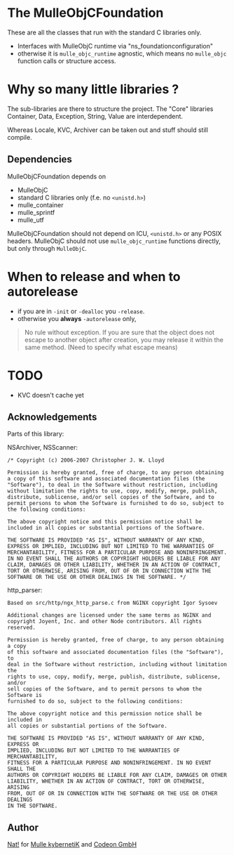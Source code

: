 # The MulleObjCFoundation

These are all the classes that run with the standard C libraries only.

* Interfaces with MulleObjC runtime via "ns_foundationconfiguration"
* otherwise it is `mulle_objc_runtime` agnostic, which
means no `mulle_objc` function calls or structure access.


# Why so many little libraries ?

The sub-libraries are there to structure the project. The "Core" libraries
Container, Data, Exception, String, Value are interdependent.

Whereas Locale, KVC, Archiver can be taken out and stuff should still compile.


## Dependencies

MulleObjCFoundation depends on

* MulleObjC
* standard C libraries only (f.e. no `<unistd.h>`)
* mulle_container
* mulle_sprintf
* mulle_utf

MulleObjCFoundation should not depend on ICU, `<unistd.h>` or any POSIX headers.
MulleObjC should not use `mulle_objc_runtime` functions directly, but only
through `MulleObjC`.

# When to release and when to autorelease

* if you are in `-init` or `-dealloc` you `-release`.
* otherwise you **always** `-autorelease` only,

> No rule without exception. If you are sure that the object does not
escape to another object after creation, you may release it within the same
method. (Need to specify what escape means)



# TODO

* KVC doesn't cache yet


## Acknowledgements

Parts of this library:

NSArchiver, NSScanner:

```
/* Copyright (c) 2006-2007 Christopher J. W. Lloyd

Permission is hereby granted, free of charge, to any person obtaining a copy of this software and associated documentation files (the "Software"), to deal in the Software without restriction, including without limitation the rights to use, copy, modify, merge, publish, distribute, sublicense, and/or sell copies of the Software, and to permit persons to whom the Software is furnished to do so, subject to the following conditions:

The above copyright notice and this permission notice shall be included in all copies or substantial portions of the Software.

THE SOFTWARE IS PROVIDED "AS IS", WITHOUT WARRANTY OF ANY KIND, EXPRESS OR IMPLIED, INCLUDING BUT NOT LIMITED TO THE WARRANTIES OF MERCHANTABILITY, FITNESS FOR A PARTICULAR PURPOSE AND NONINFRINGEMENT. IN NO EVENT SHALL THE AUTHORS OR COPYRIGHT HOLDERS BE LIABLE FOR ANY CLAIM, DAMAGES OR OTHER LIABILITY, WHETHER IN AN ACTION OF CONTRACT, TORT OR OTHERWISE, ARISING FROM, OUT OF OR IN CONNECTION WITH THE SOFTWARE OR THE USE OR OTHER DEALINGS IN THE SOFTWARE. */
```

http_parser:

```
Based on src/http/ngx_http_parse.c from NGINX copyright Igor Sysoev

Additional changes are licensed under the same terms as NGINX and
copyright Joyent, Inc. and other Node contributors. All rights reserved.

Permission is hereby granted, free of charge, to any person obtaining a copy
of this software and associated documentation files (the "Software"), to
deal in the Software without restriction, including without limitation the
rights to use, copy, modify, merge, publish, distribute, sublicense, and/or
sell copies of the Software, and to permit persons to whom the Software is
furnished to do so, subject to the following conditions:

The above copyright notice and this permission notice shall be included in
all copies or substantial portions of the Software.

THE SOFTWARE IS PROVIDED "AS IS", WITHOUT WARRANTY OF ANY KIND, EXPRESS OR
IMPLIED, INCLUDING BUT NOT LIMITED TO THE WARRANTIES OF MERCHANTABILITY,
FITNESS FOR A PARTICULAR PURPOSE AND NONINFRINGEMENT. IN NO EVENT SHALL THE
AUTHORS OR COPYRIGHT HOLDERS BE LIABLE FOR ANY CLAIM, DAMAGES OR OTHER
LIABILITY, WHETHER IN AN ACTION OF CONTRACT, TORT OR OTHERWISE, ARISING
FROM, OUT OF OR IN CONNECTION WITH THE SOFTWARE OR THE USE OR OTHER DEALINGS
IN THE SOFTWARE.
```

## Author

[Nat!](//www.mulle-kybernetik.com/weblog) for
[Mulle kybernetiK](//www.mulle-kybernetik.com) and
[Codeon GmbH](//www.codeon.de)
